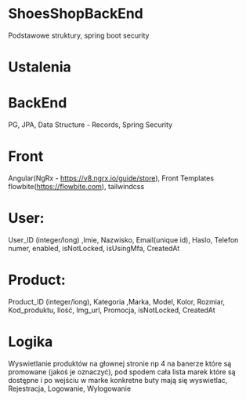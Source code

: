 # ShoesShopBackEnd

Podstawowe struktury, spring boot security

# Ustalenia
# BackEnd
PG, JPA, Data Structure - Records, Spring Security
# Front
Angular(NgRx - https://v8.ngrx.io/guide/store), Front Templates flowbite(https://flowbite.com), tailwindcss

# User:

User_ID (integer/long) ,Imie, Nazwisko, Email(unique id), Haslo, Telefon numer, enabled, isNotLocked, isUsingMfa, CreatedAt

# Product:

Product_ID (integer/long), Kategoria ,Marka, Model, Kolor, Rozmiar, Kod_produktu, Ilość, Img_url, Promocja, isNotLocked, CreatedAt


# Logika
Wyswietlanie produktów na głownej stronie np 4 na banerze które są promowane (jakoś je oznaczyć), pod spodem cała lista marek które są dostępne i po wejściu w marke konkretne buty mają się wyswietlac, Rejestracja, Logowanie, Wylogowanie
